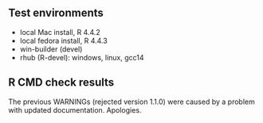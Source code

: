 ## Test environments
* local Mac install, R 4.4.2
* local fedora install, R 4.4.3
* win-builder (devel)
* rhub (R-devel): windows, linux, gcc14

## R CMD check results
The previous WARNINGs (rejected version 1.1.0) were caused by a problem with updated documentation. Apologies.
